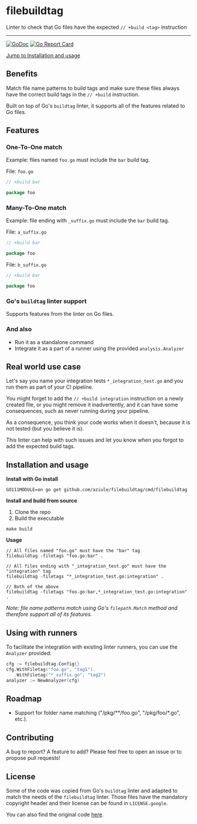 # filebuildtag
Linter to check that Go files have the expected `// +build <tag>` instruction

---

[![GoDoc](https://godoc.org/github.com/aziule/filebuildtag?status.svg)](https://godoc.org/github.com/aziule/filebuildtag)
[![Go Report Card](https://goreportcard.com/badge/github.com/aziule/filebuildtag)](https://goreportcard.com/report/github.com/aziule/filebuildtag)

[Jump to Installation and usage](#installation-and-usage)

## Benefits

Match file name patterns to build tags and make sure these files always have the correct build tags in the `// +build` instruction.

Built on top of Go's `buildtag` linter, it supports all of the features related to Go files.

## Features

### One-To-One match

Example: files named `foo.go` must include the `bar` build tag.

File: `foo.go`
```go
// +build bar

package foo
```

### Many-To-One match

Example: file ending with `_suffix.go` must include the `bar` build tag.

File: `a_suffix.go`
```go
// +build bar

package foo
```

File: `b_suffix.go`
```go
// +build bar

package foo
```

### Go's `buildtag` linter support

Supports features from the linter on Go files.

### And also

* Run it as a standalone command
* Integrate it as a part of a runner using the provided `analysis.Analyzer`

## Real world use case

Let's say you name your integration tests `*_integration_test.go` and you run them as part of your CI pipeline.

You might forget to add the `// +build integration` instruction on a newly created file, or you might remove it inadvertently, 
and it can have some consequences, such as never running during your pipeline.

As a consequence, you think your code works when it doesn't, because it is not tested (but you believe it is).

This linter can help with such issues and let you know when you forgot to add the expected build tags.

## Installation and usage

**Install with Go install**

```shell
GO111MODULE=on go get github.com/aziule/filebuildtag/cmd/filebuildtag
```

**Install and build from source**
1. Clone the repo
2. Build the executable
```shell
make build
```

**Usage**

```shell
// All files named "foo.go" must have the "bar" tag
filebuildtag -filetags "foo.go:bar" .

// All files ending with "_integration_test.go" must have the "integration" tag
filebuildtag -filetags "*_integration_test.go:integration" .

// Both of the above
filebuildtag -filetags "foo.go:bar,*_integration_test.go:integration" .
```

*Note: file name patterns match using Go's `filepath.Match` method and therefore support all of its features.*

## Using with runners

To facilitate the integration with existing linter runners, you can use the `Analyzer` provided:
```go
cfg := filebuildtag.Config{}
cfg.WithFiletag("foo.go", "tag1").
   .WithFiletag("*_suffix.go", "tag2")
analyzer := NewAnalyzer(cfg)
```

## Roadmap

* Support for folder name matching ("/pkg/**/foo.go", "/pkg/foo/*.go", etc.).

## Contributing

A bug to report? A feature to add? Please feel free to open an issue or to propose pull requests!

## License

Some of the code was copied from Go's `buildtag` linter and adapted to match the needs of the `filebuildtag` linter.
Those files have the mandatory copyright header and their license can be found in `LICENSE.google`.

You can also find the original code [here](https://github.com/golang/tools/tree/master/go/analysis/passes/buildtag).